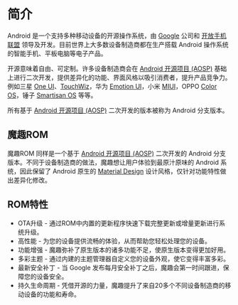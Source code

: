# 简介

Android 是一个支持多种移动设备的开源操作系统，由 [Google](https://www.google.com/about/) 公司和 [开放手机联盟](https://www.openhandsetalliance.com) 领导及开发。目前世界上大多数设备制造商都在生产搭载 Android 操作系统的智能手机、平板电脑等电子产品。

开源意味着自由、可定制。许多设备制造商会在 [Android 开源项目 (AOSP)](https://source.android.com/) 基础上进行二次开发，提供差异化的功能、界面风格以吸引消费者，提升产品竞争力。例如三星 [One UI](https://www.samsung.com/global/galaxy/apps/one-ui/)、[TouchWiz](https://baike.baidu.com/item/TouchWiz)，华为 [Emotion UI](https://baike.baidu.com/item/EMUI)，小米 [MIUI](https://baike.baidu.com/item/MIUI)，OPPO [Color OS](https://baike.baidu.com/item/ColorOS)，锤子 [Smartisan OS](https://baike.baidu.com/item/Smartisan%20OS) 等等。

所有基于 [Android 开源项目 (AOSP)](https://source.android.com/) 二次开发的版本被称为 Android 分支版本。

## 魔趣ROM

魔趣ROM 同样是一个基于 [Android 开源项目 (AOSP)](https://source.android.com/) 二次开发的 Android 分支版本。不同于设备制造商的做法，魔趣想让用户体验到最原汁原味的 Android 系统，因此保留了 Android 原生的 [Material Design](https://material.io/) 设计风格，仅针对功能特性做出差异化修改。

## ROM特性

* OTA升级 - 通过ROM中内置的更新程序快速下载完整更新或增量更新进行系统升级。
* 高性能 - 为您的设备提供流畅的体验，从而帮助您轻松处理您的设备。
* 功能增强 - 魔趣弥补了原生版本的诸多功能不足，使原生版本变得更加好用。
* 多彩主题 - 通过内建的主题管理器自定义您的设备外观，使它变得丰富多彩。
* 最新安全补丁 - 当 Google 发布每月安全补丁之后，魔趣会第一时间跟进，保障您的设备安全。
* 持久生命周期 - 凭借开源的力量，魔趣提升了来自20多个不同设备制造商的移动设备的功能和寿命。